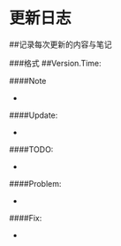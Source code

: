 # 更新日志
##记录每次更新的内容与笔记


###格式
##Version.Time:

####Note
>
- 
####Update:
>
- 
####TODO:
>
- 
####Problem:
>
- 
####Fix:
>
- 
